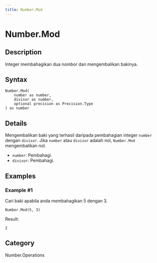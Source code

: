 ```yaml
---
title: Number.Mod
---
```


# Number.Mod


## Description

Integer membahagikan dua nombor dan mengembalikan bakinya.


## Syntax

```powerquery
Number.Mod(
    number as number,
    divisor as number,
    optional precision as Precision.Type
) as number
```


## Details

Mengembalikan baki yang terhasil daripada pembahagian integer <code>number</code> dengan <code>divisor</code>.    Jika <code>number</code> atau <code>divisor</code> adalah nol, <code>Number.Mod</code> mengembalikan nol.      <ul>        <li><code>number</code>: Pembahagi.</li>        <li><code>divisor</code>: Pembahagi.</li>      </ul>


## Examples

### Example #1 
Cari baki apabila anda membahagikan 5 dengan 3.
```powerquery
Number.Mod(5, 3)
```

Result: 
```powerquery
2
```




## Category
Number.Operations
